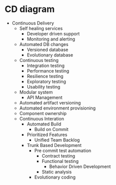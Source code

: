 # CD diagram

- Continuous Delivery
  - Self healing services
    - Developer driven support
    - Monitoring and alerting
  - Automated DB changes
    - Versioned database
    - Evolutionary database
  - Continuous testing
    - Integration testing
    - Performance testing
    - Resilience testing
    - Exploratory testing
    - Usability testing
  - Modular system
    - API Management
  - Automated artifact versioning
  - Automated environment provisioning
  - Component ownership
  - Continuous Interation
    - Automated Build
      - Build on Commit
    - Prioritized Features
      - Unified Team Backlog
    - Trunk Based Development
      - Pre commit test automation
        - Contract testing
        - Functional testing
          - Behavior Driven Development
        - Static analysis
      - Evolutionary coding

